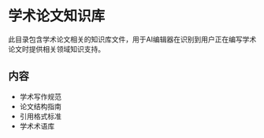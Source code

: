# 学术论文知识库

此目录包含学术论文相关的知识库文件，用于AI编辑器在识别到用户正在编写学术论文时提供相关领域知识支持。

## 内容

- 学术写作规范
- 论文结构指南
- 引用格式标准
- 学术术语库